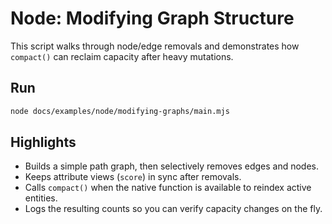 # Node: Modifying Graph Structure

This script walks through node/edge removals and demonstrates how `compact()` can reclaim capacity after heavy mutations.

## Run

```bash
node docs/examples/node/modifying-graphs/main.mjs
```

## Highlights

- Builds a simple path graph, then selectively removes edges and nodes.
- Keeps attribute views (`score`) in sync after removals.
- Calls `compact()` when the native function is available to reindex active entities.
- Logs the resulting counts so you can verify capacity changes on the fly.

